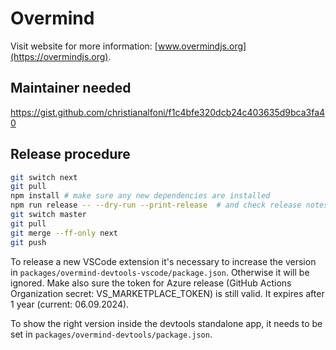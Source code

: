 # Overmind

Visit website for more information: [www.overmindjs.org](https://overmindjs.org).

## Maintainer needed

<https://gist.github.com/christianalfoni/f1c4bfe320dcb24c403635d9bca3fa40>

## Release procedure

```sh
git switch next
git pull
npm install # make sure any new dependencies are installed
npm run release -- --dry-run --print-release  # and check release notes
git switch master
git pull
git merge --ff-only next
git push
```

To release a new VSCode extension it's necessary to increase the version
in `packages/overmind-devtools-vscode/package.json`.
Otherwise it will be ignored.
Make also sure the token for Azure release (GitHub Actions Organization
secret: VS_MARKETPLACE_TOKEN) is still valid.
It expires after 1 year (current: 06.09.2024).

To show the right version inside the devtools standalone app,
it needs to be set in `packages/overmind-devtools/package.json`.
